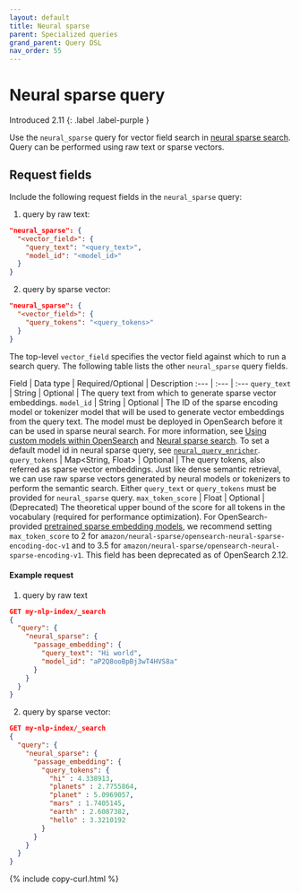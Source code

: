 ```yaml
---
layout: default
title: Neural sparse
parent: Specialized queries
grand_parent: Query DSL
nav_order: 55
---
```


# Neural sparse query
Introduced 2.11
{: .label .label-purple }

Use the `neural_sparse` query for vector field search in [neural sparse search]({{site.url}}{{site.baseurl}}/search-plugins/neural-sparse-search/). Query can be performed using raw text or sparse vectors.

## Request fields

Include the following request fields in the `neural_sparse` query:
1. query by raw text:
```json
"neural_sparse": {
  "<vector_field>": {
    "query_text": "<query_text>",
    "model_id": "<model_id>"
  }
}
```
2. query by sparse vector:
```json
"neural_sparse": {
  "<vector_field>": {
    "query_tokens": "<query_tokens>"
  }
}
```

The top-level `vector_field` specifies the vector field against which to run a search query. The following table lists the other `neural_sparse` query fields.

Field | Data type | Required/Optional | Description
:--- | :--- | :--- 
`query_text` | String | Optional | The query text from which to generate sparse vector embeddings. 
`model_id` | String | Optional | The ID of the sparse encoding model or tokenizer model that will be used to generate vector embeddings from the query text. The model must be deployed in OpenSearch before it can be used in sparse neural search. For more information, see [Using custom models within OpenSearch]({{site.url}}{{site.baseurl}}/ml-commons-plugin/using-ml-models/) and [Neural sparse search]({{site.url}}{{site.baseurl}}/search-plugins/neural-sparse-search/). To set a default model id in neural sparse query, see [`neural_query_enricher`]({{site.url}}{{site.baseurl}}/search-plugins/search-pipelines/neural-query-enricher/).
`query_tokens` | Map<String, Float> | Optional | The query tokens, also referred as sparse vector embeddings. Just like dense semantic retrieval, we can use raw sparse vectors generated by neural models or tokenizers to perform the semantic search. Either `query_text` or `query_tokens` must be provided for `neural_sparse` query.
`max_token_score` | Float | Optional | (Deprecated) The theoretical upper bound of the score for all tokens in the vocabulary (required for performance optimization). For OpenSearch-provided [pretrained sparse embedding models]({{site.url}}{{site.baseurl}}/ml-commons-plugin/pretrained-models/#sparse-encoding-models), we recommend setting `max_token_score` to 2 for `amazon/neural-sparse/opensearch-neural-sparse-encoding-doc-v1` and to 3.5 for `amazon/neural-sparse/opensearch-neural-sparse-encoding-v1`. This field has been deprecated as of OpenSearch 2.12.

#### Example request
1. query by raw text
```json
GET my-nlp-index/_search
{
  "query": {
    "neural_sparse": {
      "passage_embedding": {
        "query_text": "Hi world",
        "model_id": "aP2Q8ooBpBj3wT4HVS8a"
      }
    }
  }
}
```
2. query by sparse vector:
```json
GET my-nlp-index/_search
{
  "query": {
    "neural_sparse": {
      "passage_embedding": {
        "query_tokens": {
          "hi" : 4.338913,
          "planets" : 2.7755864,
          "planet" : 5.0969057,
          "mars" : 1.7405145,
          "earth" : 2.6087382,
          "hello" : 3.3210192
        }
      }
    }
  }
}
```
{% include copy-curl.html %}